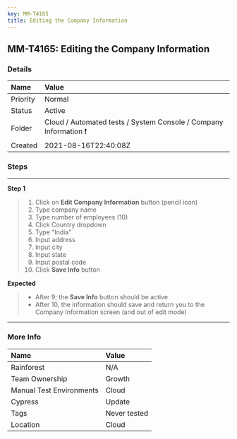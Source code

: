 ```yaml
---
key: MM-T4165
title: Editing the Company Information
---
```


## MM-T4165: Editing the Company Information

### Details

| Name     | Value                                                            |
| :------- | :--------------------------------------------------------------- |
| Priority | Normal                                                           |
| Status   | Active                                                           |
| Folder   | Cloud / Automated tests / System Console / Company Information ❗ |
| Created  | 2021-08-16T22:40:08Z                                             |

### Steps

<hr/>

**Step 1**

> <article><ol><li>Click on <strong>Edit</strong><strong> Company Information</strong> button (pencil icon)</li><li>Type company name</li><li>Type number of employees (10)</li><li>Click Country dropdown</li><li>Type "India"</li><li>Input address</li><li>Input city</li><li>Input state</li><li>Input postal code</li><li>Click <strong>Save Info</strong> button</li></ol></article>

**Expected**

> <article><ul><li>After 9; the <strong>Save Info</strong> button should be active</li><li>After 10, the information should save and return you to the Company Information screen (and out of edit mode)</li></ul></article>

<hr/>

### More Info

| Name                     | Value        |
| :----------------------- | :----------- |
| Rainforest               | N/A          |
| Team Ownership           | Growth       |
| Manual Test Environments | Cloud        |
| Cypress                  | Update       |
| Tags                     | Never tested |
| Location                 | Cloud        |
